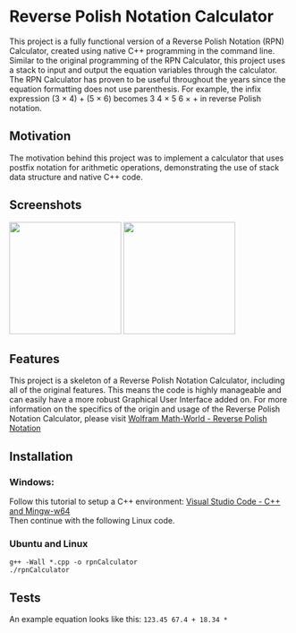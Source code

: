 # Reverse Polish Notation Calculator

This project is a fully functional version of a Reverse Polish Notation (RPN) Calculator, created using native C++ programming in the command line. Similar to the original programming of the RPN Calculator, this project uses a stack to input and output the equation variables through the calculator. The RPN Calculator has proven to be useful throughout the years since the equation formatting does not use parenthesis. For example, the infix expression (3 × 4) + (5 × 6) becomes 3 4 × 5 6 × + in reverse Polish notation.

## Motivation

The motivation behind this project was to implement a calculator that uses postfix notation for arithmetic operations, demonstrating the use of stack data structure and native C++ code.

## Screenshots

<img src="https://github.com/carsonmagee/ProjectPortfolio/assets/24598567/cf8534a2-7a57-4473-b021-a4fcf04ac8e6" width="200" />
<img src="https://github.com/carsonmagee/ProjectPortfolio/assets/24598567/2d73c47c-2e06-4b85-ab9c-8689cc072784" width="200" />

## Features

This project is a skeleton of a Reverse Polish Notation Calculator, including all of the original features. This means the code is highly manageable and can easily have a more robust Graphical User Interface added on. For more information on the specifics of the origin and usage of the Reverse Polish Notation Calculator, please visit [Wolfram Math-World - Reverse Polish Notation]([https://code.visualstudio.com/docs/cpp/config-mingw](https://mathworld.wolfram.com/ReversePolishNotation.html)) 

## Installation

### Windows:

Follow this tutorial to setup a C++ environment: [Visual Studio Code - C++ and Mingw-w64](https://code.visualstudio.com/docs/cpp/config-mingw)  
Then continue with the following Linux code.

### Ubuntu and Linux

```
g++ -Wall *.cpp -o rpnCalculator
./rpnCalculator
```
## Tests

An example equation looks like this: `123.45 67.4 + 18.34 *`
